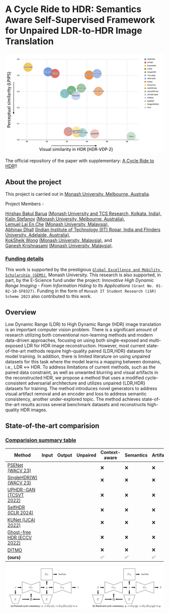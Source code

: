 # A Cycle Ride to HDR: Semantics Aware Self-Supervised Framework for Unpaired LDR-to-HDR Image Translation


![My Image](assets/teaser.png)

The official repository of the paper with supplementary: [A Cycle Ride to HDR]()!!


## About the project

This project is carried out in [Monash University, Melbourne, Australia](https://www.monash.edu/).

Project Members - 

[Hrishav Bakul Barua](https://www.researchgate.net/profile/Hrishav-Barua)  [(Monash University and TCS Research, Kolkata, India)](https://www.tcs.com/what-we-do/research),                                                                                                           
[Kalin Stefanov](https://research.monash.edu/en/persons/kalin-stefanov) [(Monash University, Melbourne, Australia)](https://www.monash.edu/),                                                                                                                                                           
[Lemuel Lai En Che](https://www.linkedin.com/in/lemuel-lai-en-che-48984a227/?originalSubdomain=my) [(Monash University, Malaysia)](https://www.monash.edu.my/),                                                                                                                                          
[Abhinav Dhall](https://sites.google.com/site/dhallabhinav/) [(Indian Institute of Technology (IIT) Ropar, India and Flinders University, Adelaide, Australia)](https://www.iitrpr.ac.in/),                                                                                        
[KokSheik Wong](https://scholar.google.com/citations?user=oMjrLWcAAAAJ&hl=en) [(Monash University, Malaysia)](https://www.monash.edu.my/), and                                                                                                                                                
[Ganesh Krishnasami](https://research.monash.edu/en/persons/ganesh-krishnasamy) [(Monash University, Malaysia)](https://www.monash.edu.my/).   

### <ins>Funding details<ins>

This work is supported by the prestigious [`Global Excellence and Mobility Scholarship (GEMS)`](https://www.monash.edu.my/research/support-and-scholarships/gems-scholarship), Monash University. This research is also supported, in part, by the E-Science fund under the project: *Innovative High Dynamic Range Imaging - From Information Hiding to Its Applications* `(Grant No. 01-02-10-SF0327)`. Funding in the form of `Monash IT Student Research (iSR) Scheme 2023` also contributed to this work.  


## Overview

Low Dynamic Range (LDR) to High Dynamic Range (HDR) image translation is an important computer vision problem. There is a significant amount of research utilizing both conventional non-learning methods and modern data-driven approaches, focusing on using both single-exposed and multi-exposed LDR for HDR image reconstruction. However, most current state-of-the-art methods require high-quality paired {LDR,HDR} datasets for model training. In addition, there is limited literature on using unpaired datasets for this task where the model learns a mapping between domains, i.e., LDR ↔ HDR. To address limitations of current methods, such as the paired data constraint, as well as unwanted blurring and visual artifacts in the reconstructed HDR, we propose a method that uses a modified cycle-consistent adversarial architecture and utilizes unpaired {LDR,HDR} datasets for training. The method introduces novel generators to address visual artifact removal and an encoder and loss to address semantic consistency, another under-explored topic. The method achieves state-of-the-art results across several benchmark datasets and reconstructs high-quality HDR images.

## State-of-the-art comparision

### <ins>Comparision summary table</ins>

| Method       |    Input    | Output | Unpaired | Context-aware | Semantics | Artifacts | Tone-mapping |
| ------------- | ------------- | -------------| -------------| -------------| -------------| -------------| -------------| 
| [PSENet (WACV 23)](https://github.com/whai362/PSENet)  |  | |  | :x: | :x: | :x: | :x: |
| [SingleHDR(W) (WACV 23)](https://github.com/VinAIResearch/single_image_hdr)    |  | |  | :x: | :x: | :x: | :x: |
|[UPHDR-GAN (TCSVT 2022)](https://github.com/liru0126/UPHDR-GAN) |  |  | |:x: | :x: | :x: | :x: |
| [SelfHDR (ICLR 2024)](https://github.com/cszhilu1998/SelfHDR) |  | |  | :x: | :x: | :x: | :x: |
| [KUNet (IJCAI 2022)](https://github.com/wanghu178/KUNet)   |  | |  | :x: | :x: | :x: | :x: |
| [Ghost-free HDR (ECCV 2022)](https://github.com/megvii-research/HDR-Transformer)  |  | |  | :x: | :x: | :x: | :x: |
| [DITMO](https://arxiv.org/abs/2405.15468)   |  | |  | :x: | :x: | :x: | :x: |
| **(ours)** |  ||| :white_check_mark: | :white_check_mark: | :white_check_mark: | :white_check_mark: |




![My Image](assets/arch.png)
